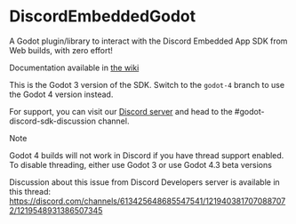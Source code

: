 # DiscordEmbeddedGodot

A Godot plugin/library to interact with the Discord Embedded App SDK from Web builds, with zero effort!

Documentation available in [the wiki](https://github.com/kuylar/discord-embedded-godot/wiki)

This is the Godot 3 version of the SDK. Switch to the `godot-4` branch to use the Godot 4 version instead.

For support, you can visit our [Discord server](https://discord.gg/zHydENpSbr) and head to the #godot-discord-sdk-discussion channel.

> [!NOTE]
> Godot 4 builds will not work in Discord if you have thread support enabled. To disable threading, either use Godot 3 or use Godot 4.3 beta versions
>
> Discussion about this issue from Discord Developers server is available in this thread: https://discord.com/channels/613425648685547541/1219403817070887072/1219548931386507345
